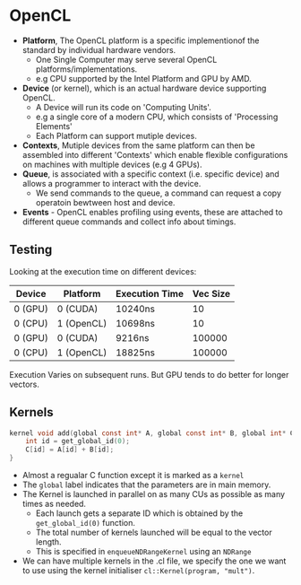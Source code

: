 # OpenCL

- **Platform**, The OpenCL platform is a specific implementionof the standard by individual hardware vendors. 
 	- One Single Computer may serve several OpenCL platforms/implementations.
	- e.g CPU supported by the Intel Platform and GPU by AMD. 
- **Device** (or kernel), which is an actual hardware device supporting OpenCL.
	- A Device will run its code on 'Computing Units'.
	- e.g a single core of a modern CPU, which consists of 'Processing Elements'
	- Each Platform can support mutiple devices.
- **Contexts**, Mutiple devices from the same platform can then be assembled into different 'Contexts' which enable flexible configurations on machines with multiple devices (e.g 4 GPUs).
- **Queue**, is associated with a specific context (i.e. specific device) and allows a programmer to interact with the device.
	- We send commands to the queue, a command can request a copy operatoin bewtween host and device.
- **Events** - OpenCL enables profiling using events, these are attached to different queue commands and collect info about timings.

## Testing
Looking at the execution time on different devices:

| Device | Platform | Execution Time | Vec Size |
| -------|----------|----------------|----------|
|0 (GPU) | 0 (CUDA) |  10240ns       |  10      |
|0 (CPU) |1 (OpenCL)|  10698ns       |  10      |
|0 (GPU) | 0 (CUDA) |  9216ns        | 100000   |
|0 (CPU) |1 (OpenCL)|  18825ns       | 100000   |

Execution Varies on subsequent runs. But GPU tends to do better for longer vectors.

## Kernels 

```c
kernel void add(global const int* A, global const int* B, global int* C) {
	int id = get_global_id(0);
	C[id] = A[id] + B[id];
}
```
- Almost a regualar C function except it is marked as a `kernel` 
- The `global` label indicates that the parameters are in main memory. 
- The Kernel is launched in parallel on as many CUs as possible as many times as needed.
	- Each launch gets a separate ID which is obtained by the `get_global_id(0)` function.
	- The total number of kernels launched will be equal to the vector length.
	- This is specified in `enqueueNDRangeKernel` using an `NDRange`
- We can have multiple kernels in the .cl file, we specify the one we want to use using the kernel initialiser `cl::Kernel(program, "mult")`.
